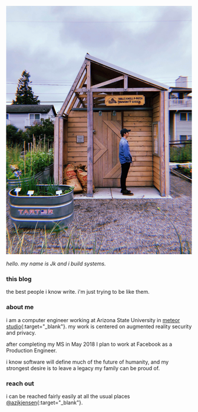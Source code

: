 ![me in all my glory](/../images/me2.jpg "me in all my glory")

_hello. my name is Jk and i build systems._

### this blog

the best people i know write. i'm just trying to be like them.

### about me

i am a computer engineer working at Arizona State University in [meteor studio](http://meteor.ame.asu.edu/){:target="_blank"}. my work is centered on augmented reality security and privacy.

after completing my MS in May 2018 I plan to work at Facebook as a Production Engineer.

i know software will define much of the future of humanity, and my strongest desire is to leave a legacy my family can be proud of.

### reach out

i can be reached fairly easily at all the usual places [@azjkjensen](https://www.facebook.com/lovedonesandzeros){:target="_blank"}.
